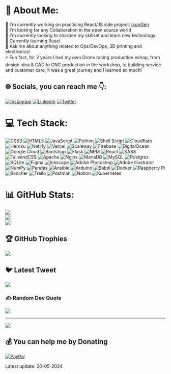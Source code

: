 # 💫 About Me:

🔭 I'm currently working on practicing React/JS side project: [IconGen](https://icongen.io)<br>👯 I'm looking for any Collaboration in the open source world<br>🤔 I'm currently looking to sharpen my skillset and learn new technology<br>🌱 Currently learning React<br>💬 Ask me about anything related to Ops/DevOps, 3D printing and electronics!<br>⚡ Fun fact, for 2 years I had my own Drone racing production eshop, from design idea & CAD to CNC production in the workshop, to building service and customer care, it was a great journey and I learned so much!

## 🌐 Socials, you can reach me 👇:

[![Instagram](https://img.shields.io/badge/Instagram-%23E4405F.svg?logo=Instagram&logoColor=white)](https://instagram.com/WeekendMake) [![LinkedIn](https://img.shields.io/badge/LinkedIn-%230077B5.svg?logo=linkedin&logoColor=white)](https://linkedin.com/in/quentin-daems) [![Twitter](https://img.shields.io/badge/Twitter-%231DA1F2.svg?logo=Twitter&logoColor=white)](https://twitter.com/ShvzFR)

# 💻 Tech Stack:

![CSS3](https://img.shields.io/badge/css3-%231572B6.svg?style=for-the-badge&logo=css3&logoColor=white) ![HTML5](https://img.shields.io/badge/html5-%23E34F26.svg?style=for-the-badge&logo=html5&logoColor=white) ![JavaScript](https://img.shields.io/badge/javascript-%23323330.svg?style=for-the-badge&logo=javascript&logoColor=%23F7DF1E) ![Python](https://img.shields.io/badge/python-3670A0?style=for-the-badge&logo=python&logoColor=ffdd54) ![Shell Script](https://img.shields.io/badge/shell_script-%23121011.svg?style=for-the-badge&logo=gnu-bash&logoColor=white) ![Cloudflare](https://img.shields.io/badge/Cloudflare-F38020?style=for-the-badge&logo=Cloudflare&logoColor=white) ![Heroku](https://img.shields.io/badge/heroku-%23430098.svg?style=for-the-badge&logo=heroku&logoColor=white) ![Netlify](https://img.shields.io/badge/netlify-%23000000.svg?style=for-the-badge&logo=netlify&logoColor=#00C7B7) ![Vercel](https://img.shields.io/badge/vercel-%23000000.svg?style=for-the-badge&logo=vercel&logoColor=white) ![Scaleway](https://img.shields.io/badge/SCALEWAY-%234f0599.svg?style=for-the-badge&logo=scaleway&logoColor=white) ![Firebase](https://img.shields.io/badge/firebase-%23039BE5.svg?style=for-the-badge&logo=firebase) ![DigitalOcean](https://img.shields.io/badge/DigitalOcean-%230167ff.svg?style=for-the-badge&logo=digitalOcean&logoColor=white) ![Google Cloud](https://img.shields.io/badge/Google%20Cloud-%234285F4.svg?style=for-the-badge&logo=google-cloud&logoColor=white) ![Bootstrap](https://img.shields.io/badge/bootstrap-%23563D7C.svg?style=for-the-badge&logo=bootstrap&logoColor=white) ![Flask](https://img.shields.io/badge/flask-%23000.svg?style=for-the-badge&logo=flask&logoColor=white) ![NPM](https://img.shields.io/badge/NPM-%23000000.svg?style=for-the-badge&logo=npm&logoColor=white) ![React](https://img.shields.io/badge/react-%2320232a.svg?style=for-the-badge&logo=react&logoColor=%2361DAFB) ![SASS](https://img.shields.io/badge/SASS-hotpink.svg?style=for-the-badge&logo=SASS&logoColor=white) ![TailwindCSS](https://img.shields.io/badge/tailwindcss-%2338B2AC.svg?style=for-the-badge&logo=tailwind-css&logoColor=white) ![Apache](https://img.shields.io/badge/apache-%23D42029.svg?style=for-the-badge&logo=apache&logoColor=white) ![Nginx](https://img.shields.io/badge/nginx-%23009639.svg?style=for-the-badge&logo=nginx&logoColor=white) ![MariaDB](https://img.shields.io/badge/MariaDB-003545?style=for-the-badge&logo=mariadb&logoColor=white) ![MySQL](https://img.shields.io/badge/mysql-%2300f.svg?style=for-the-badge&logo=mysql&logoColor=white) ![Postgres](https://img.shields.io/badge/postgres-%23316192.svg?style=for-the-badge&logo=postgresql&logoColor=white) ![SQLite](https://img.shields.io/badge/sqlite-%2307405e.svg?style=for-the-badge&logo=sqlite&logoColor=white) ![Figma](https://img.shields.io/badge/figma-%23F24E1E.svg?style=for-the-badge&logo=figma&logoColor=white) ![Inkscape](https://img.shields.io/badge/Inkscape-e0e0e0?style=for-the-badge&logo=inkscape&logoColor=080A13) ![Adobe Photoshop](https://img.shields.io/badge/adobephotoshop-%2331A8FF.svg?style=for-the-badge&logo=adobephotoshop&logoColor=white) ![Adobe Illustrator](https://img.shields.io/badge/adobeillustrator-%23FF9A00.svg?style=for-the-badge&logo=adobeillustrator&logoColor=white) ![NumPy](https://img.shields.io/badge/numpy-%23013243.svg?style=for-the-badge&logo=numpy&logoColor=white) ![Pandas](https://img.shields.io/badge/pandas-%23150458.svg?style=for-the-badge&logo=pandas&logoColor=white) ![Ansible](https://img.shields.io/badge/ansible-%231A1918.svg?style=for-the-badge&logo=ansible&logoColor=white) ![Arduino](https://img.shields.io/badge/-Arduino-00979D?style=for-the-badge&logo=Arduino&logoColor=white) ![Babel](https://img.shields.io/badge/Babel-F9DC3e?style=for-the-badge&logo=babel&logoColor=black) ![Docker](https://img.shields.io/badge/docker-%230db7ed.svg?style=for-the-badge&logo=docker&logoColor=white) ![Raspberry Pi](https://img.shields.io/badge/-RaspberryPi-C51A4A?style=for-the-badge&logo=Raspberry-Pi) ![Rancher](https://img.shields.io/badge/rancher-%230075A8.svg?style=for-the-badge&logo=rancher&logoColor=white) ![Trello](https://img.shields.io/badge/Trello-%23026AA7.svg?style=for-the-badge&logo=Trello&logoColor=white) ![Postman](https://img.shields.io/badge/Postman-FF6C37?style=for-the-badge&logo=postman&logoColor=white) ![Notion](https://img.shields.io/badge/Notion-%23000000.svg?style=for-the-badge&logo=notion&logoColor=white) ![Kubernetes](https://img.shields.io/badge/kubernetes-%23326ce5.svg?style=for-the-badge&logo=kubernetes&logoColor=white)

# 📊 GitHub Stats:

![](https://github-readme-stats.vercel.app/api?username=nexty5870&theme=radical&hide_border=false&include_all_commits=false&count_private=true)<br/>
![](https://github-readme-streak-stats.herokuapp.com/?user=nexty5870&theme=radical&hide_border=false)<br/>
![](https://github-readme-stats.vercel.app/api/top-langs/?username=nexty5870&theme=radical&hide_border=false&include_all_commits=false&count_private=true&layout=compact)

## 🏆 GitHub Trophies

![](https://github-profile-trophy.vercel.app/?username=nexty5870&theme=onedark&no-frame=false&no-bg=true&margin-w=4)

## 🐦 Latest Tweet

[![](https://gtce.itsvg.in/api?username=ShvzFR)](https://github.com/VishwaGauravIn/github-twitter-card-embed)

### ✍️ Random Dev Quote

![](https://quotes-github-readme.vercel.app/api?type=horizontal&theme=radical)

---

[![](https://visitcount.itsvg.in/api?id=nexty5870&icon=0&color=0)](https://visitcount.itsvg.in)

## 💰 You can help me by Donating

[![PayPal](https://img.shields.io/badge/PayPal-00457C?style=for-the-badge&logo=paypal&logoColor=white)](https://paypal.me/https://paypal.me/shvz)

Latest update: 20-05-2024

<!-- Proudly created with GPRM ( https://gprm.itsvg.in ) -->

<!--
**nexty5870/nexty5870** is a ✨ _special_ ✨ repository because its `README.md` (this file) appears on your GitHub profile.

Here are some ideas to get you started:

- 🔭 I’m currently working on ...
- 🌱 I’m currently learning ...
- 👯 I’m looking to collaborate on ...
- 🤔 I’m looking for help with ...
- 💬 Ask me about ...
- 📫 How to reach me: ...
- 😄 Pronouns: ...
- ⚡ Fun fact: ...
-->
